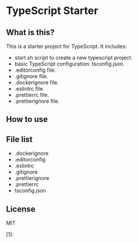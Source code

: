 # TypeScript Starter

## What is this?

This is a starter project for TypeScript. It includes:

- start.sh script to create a new typescript project.
- basic TypeScript configuration: tsconfig.json.
- .editorconfig file.
- .gitignore file.
- .dockerignore file.
- .eslintrc file.
- .prettierrc file.
- .prettierignore file.

## How to use

## File list

- .dockerignore
- .editorconfig
- .eslintrc
- .gitignore
- .prettierignore
- .prettierrc
- tsconfig.json

## License

MIT

[1]:
